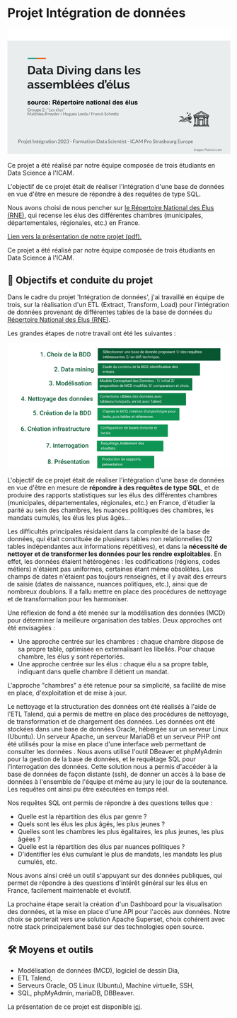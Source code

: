 # Projet Intégration de données

![alt text](presentation/images/page_1.png)

Ce projet a été réalisé par notre équipe composée de trois étudiants en Data Science à l'ICAM.

L'objectif de ce projet était de réaliser l'intégration d'une base de données en vue d'être en mesure de répondre à des requêtes de type SQL.

Nous avons choisi de nous pencher sur [le Répertoire National des Élus (RNE)](https://www.data.gouv.fr/fr/datasets/repertoire-national-des-elus-1/), qui recense les élus des différentes chambres (municipales, départementales, régionales, etc.) en France.

[Lien vers la présentation de notre projet (pdf).](presentation/Presentation_Int-Proj-elus.pdf)

Ce projet a été réalisé par notre équipe composée de trois étudiants en Data Science à l'ICAM.


## 🎯 Objectifs et conduite du projet 
Dans le cadre du projet 'Intégration de données', j'ai travaillé en équipe de trois, sur la réalisation d'un ETL (Extract, Transform, Load) pour l'intégration de données provenant de différentes tables de la base de données du [Répertoire National des Élus (RNE)](https://www.data.gouv.fr/fr/datasets/repertoire-national-des-elus-1/).

Les grandes étapes de notre travail ont été les suivantes :

![alt text](presentation/images/page_2.png)

L'objectif de ce projet était de réaliser l'intégration d'une base de données en vue d'être en mesure de **répondre à des requêtes de type SQL**, et de produire des rapports statistiques sur les élus des différentes chambres (municipales, départementales, régionales, etc.) en France, d'étudier la parité au sein des chambres, les nuances politiques des chambres, les mandats cumulés, les élus les plus âgés...

Les difficultés principales résidaient dans la complexité de la base de données, qui était constituée de plusieurs tables non relationnelles (12 tables indépendantes aux informations répétitives), et dans la **nécessité de nettoyer et de transformer les données pour les rendre exploitables**. En effet, les données étaient hétérogènes : les codifications (régions, codes métiers) n'étaient pas uniformes, certaines étant même obsolètes. Les champs de dates n'étaient pas toujours renseignés, et il y avait des erreurs de saisie (dates de naissance, nuances politiques, etc.), ainsi que de nombreux doublons.
Il a fallu mettre en place des procédures de nettoyage et de transformation pour les harmoniser.

Une réflexion de fond a été menée sur la modélisation des données (MCD) pour déterminer la meilleure organisation des tables. Deux approches ont été envisagées :

- Une approche centrée sur les chambres : chaque chambre dispose de sa propre table, optimisée en externalisant les libellés. Pour chaque chambre, les élus y sont répertoriés.
- Une approche centrée sur les élus : chaque élu a sa propre table, indiquant dans quelle chambre il détient un mandat.

L'approche "chambres" a été retenue pour sa simplicité, sa facilité de mise en place, d'exploitation et de mise à jour.

Le nettoyage et la structuration des données ont été réalisés à l'aide de l'ETL Talend, qui a permis de mettre en place des procédures de nettoyage, de transformation et de chargement des données.
Les données ont été stockées dans une base de données Oracle, hébergée sur un serveur Linux (Ubuntu). Un serveur Apache, un serveur MariaDB et un serveur PHP ont été utilisés pour la mise en place d'une interface web permettant de consulter les données . Nous avons utilisé l'outil DBeaver et phpMyAdmin pour la gestion de la base de données, et le requêtage SQL pour l'interrogation des données.
Cette solution nous a permis d'accéder à la base de données de façon distante (ssh), de donner un accès à la base de données à l'ensemble de l'équipe et même au jury le jour de la soutenance. Les requêtes ont ainsi pu être exécutées en temps réel.

Nos requêtes SQL ont permis de répondre à des questions telles que :
- Quelle est la répartition des élus par genre ?
- Quels sont les élus les plus âgés, les plus jeunes ?
- Quelles sont les chambres les plus égalitaires, les plus jeunes, les plus âgées ?
- Quelle est la répartition des élus par nuances politiques ?
- D'identifier les élus cumulant le plus de mandats, les mandats les plus cumulés, etc.

Nous avons ainsi créé un outil s'appuyant sur des données publiques, qui permet de répondre à des questions d'intérêt général sur les élus en France, facilement maintenable et évolutif.

La prochaine étape serait la création d'un Dashboard pour la visualisation des données, et la mise en place d'une API pour l'accès aux données. Notre choix se porterait vers une solution Apache Superset, choix cohérent avec notre stack principalement basé sur des technologies open source.

## 🛠️ Moyens et outils
- Modélisation de données (MCD), logiciel de dessin Dia,
- ETL Talend,
- Serveurs Oracle, OS Linux (Ubuntu), Machine virtuelle, SSH,
- SQL, phpMyAdmin, mariaDB, DBBeaver.

La présentation de ce projet est disponible [ici](presentation/Presentation_Int-Proj-elus.pdf).




